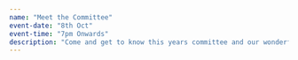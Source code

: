 ```yaml
---
name: "Meet the Committee"
event-date: "8th Oct"
event-time: "7pm Onwards"
description: "Come and get to know this years committee and our wonderfull members at the Union Bar"
---
```

